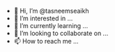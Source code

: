 - 👋 Hi, I’m @tasneemseaikh
- 👀 I’m interested in ...
- 🌱 I’m currently learning ...
- 💞️ I’m looking to collaborate on ...
- 📫 How to reach me ...

<!---
tasneemseaikh/tasneemseaikh is a ✨ special ✨ repository because its `README.md` (this file) appears on your GitHub profile.
You can click the Preview link to take a look at your changes.
--->

